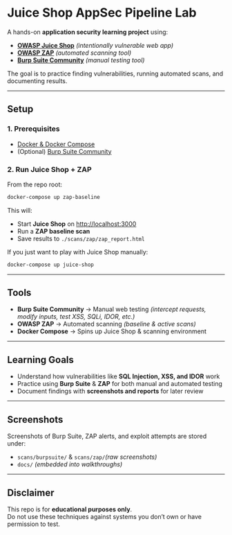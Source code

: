 # **Juice Shop AppSec Pipeline Lab**

A hands-on **application security learning project** using:  
- [**OWASP Juice Shop**](https://owasp.org/www-project-juice-shop/) *(intentionally vulnerable web app)*  
- [**OWASP ZAP**](https://www.zaproxy.org/) *(automated scanning tool)*  
- [**Burp Suite Community**](https://portswigger.net/burp/communitydownload) *(manual testing tool)*  

The goal is to practice finding vulnerabilities, running automated scans, and documenting results.

---

## **Setup**

### 1. **Prerequisites**
- [Docker & Docker Compose](https://docs.docker.com/get-docker/)  
- (Optional) [Burp Suite Community](https://portswigger.net/burp/communitydownload)  

### 2. **Run Juice Shop + ZAP**
From the repo root:

```bash
docker-compose up zap-baseline
```

This will:  
- Start **Juice Shop** on [http://localhost:3000](http://localhost:3000)  
- Run a **ZAP baseline scan**  
- Save results to `./scans/zap/zap_report.html`  

If you just want to play with Juice Shop manually:  
```bash
docker-compose up juice-shop
```

---

## **Tools**

- **Burp Suite Community** → Manual web testing *(intercept requests, modify inputs, test XSS, SQLi, IDOR, etc.)*  
- **OWASP ZAP** → Automated scanning *(baseline & active scans)*  
- **Docker Compose** → Spins up Juice Shop & scanning environment  

---

## **Learning Goals**
- Understand how vulnerabilities like **SQL Injection, XSS, and IDOR** work  
- Practice using **Burp Suite** & **ZAP** for both manual and automated testing  
- Document findings with **screenshots and reports** for later review  

---

## **Screenshots**
Screenshots of Burp Suite, ZAP alerts, and exploit attempts are stored under:  
- `scans/burpsuite/` & `scans/zap/`*(raw screenshots)*  
- `docs/` *(embedded into walkthroughs)*  

---

## **Disclaimer**
This repo is for **educational purposes only**.  
Do not use these techniques against systems you don’t own or have permission to test.
